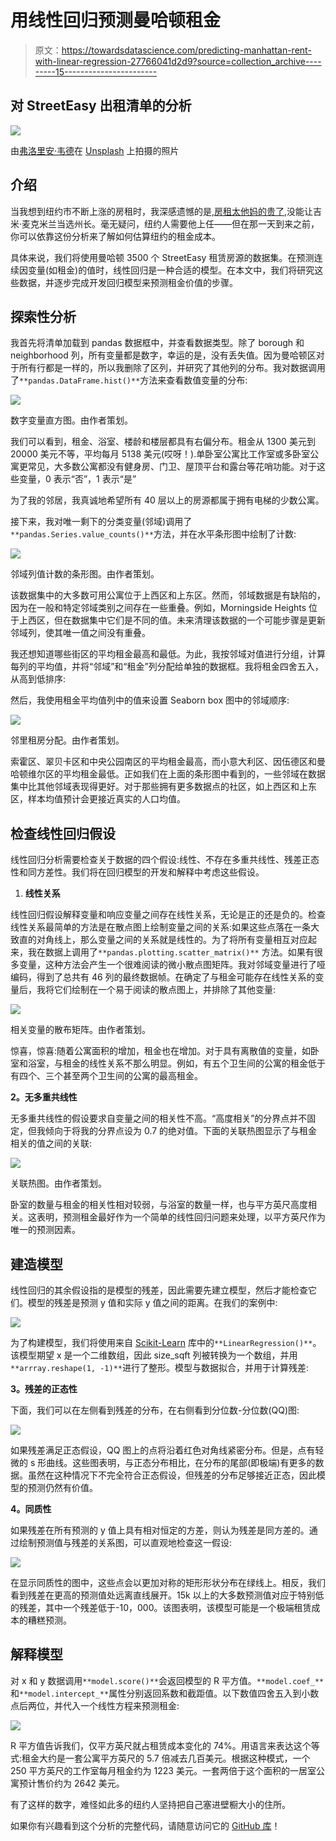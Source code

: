 # 用线性回归预测曼哈顿租金

> 原文：<https://towardsdatascience.com/predicting-manhattan-rent-with-linear-regression-27766041d2d9?source=collection_archive---------15----------------------->

## 对 StreetEasy 出租清单的分析

![](img/8efcee9d9d3e541165761e7949fc0d94.png)

由[弗洛里安·韦德](https://unsplash.com/@florianwehde?utm_source=unsplash&utm_medium=referral&utm_content=creditCopyText)在 [Unsplash](https://unsplash.com/s/photos/times-square?utm_source=unsplash&utm_medium=referral&utm_content=creditCopyText) 上拍摄的照片

## 介绍

当我想到纽约市不断上涨的房租时，我深感遗憾的是,[房租太他妈的贵了,](http://www.rentistoodamnhigh.org/index.html)没能让吉米·麦克米兰当选州长。毫无疑问，纽约人需要他上任——但在那一天到来之前，你可以依靠这份分析来了解如何估算纽约的租金成本。

具体来说，我们将使用曼哈顿 3500 个 StreetEasy 租赁房源的数据集。在预测连续因变量(如租金)的值时，线性回归是一种合适的模型。在本文中，我们将研究这些数据，并逐步完成开发回归模型来预测租金价值的步骤。

## 探索性分析

我首先将清单加载到 pandas 数据框中，并查看数据类型。除了 borough 和 neighborhood 列，所有变量都是数字，幸运的是，没有丢失值。因为曼哈顿区对于所有行都是一样的，所以我删除了区列，并研究了其他列的分布。我对数据调用了`**pandas.DataFrame.hist()**`方法来查看数值变量的分布:

![](img/899cce0251dae391f0fd7f1ef66534d3.png)

数字变量直方图。由作者策划。

我们可以看到，租金、浴室、楼龄和楼层都具有右偏分布。租金从 1300 美元到 20000 美元不等，平均每月 5138 美元(哎呀！).单卧室公寓比工作室或多卧室公寓更常见，大多数公寓都没有健身房、门卫、屋顶平台和露台等花哨功能。对于这些变量，0 表示“否”，1 表示“是”

为了我的邻居，我真诚地希望所有 40 层以上的房源都属于拥有电梯的少数公寓。

接下来，我对唯一剩下的分类变量(邻域)调用了`**pandas.Series.value_counts()**`方法，并在水平条形图中绘制了计数:

![](img/4bd9c16128489b077bd85fd8a174589d.png)

邻域列值计数的条形图。由作者策划。

该数据集中的大多数可用公寓位于上西区和上东区。然而，邻域数据是有缺陷的，因为在一般和特定邻域类别之间存在一些重叠。例如，Morningside Heights 位于上西区，但在数据集中它们是不同的值。未来清理该数据的一个可能步骤是更新邻域列，使其唯一值之间没有重叠。

我还想知道哪些街区的平均租金最高和最低。为此，我按邻域对值进行分组，计算每列的平均值，并将“邻域”和“租金”列分配给单独的数据框。我将租金四舍五入，从高到低排序:

然后，我使用租金平均值列中的值来设置 Seaborn box 图中的邻域顺序:

![](img/c222c80c8e251d4a48c216326f28f4a1.png)

邻里租房分配。由作者策划。

索霍区、翠贝卡区和中央公园南区的平均租金最高，而小意大利区、因伍德区和曼哈顿维尔区的平均租金最低。正如我们在上面的条形图中看到的，一些邻域在数据集中比其他邻域表现得更好。对于那些拥有更多数据点的社区，如上西区和上东区，样本均值预计会更接近真实的人口均值。

## 检查线性回归假设

线性回归分析需要检查关于数据的四个假设:线性、不存在多重共线性、残差正态性和同方差性。我们将在回归模型的开发和解释中考虑这些假设。

1.  **线性关系**

线性回归假设解释变量和响应变量之间存在线性关系，无论是正的还是负的。检查线性关系最简单的方法是在散点图上绘制变量之间的关系:如果这些点落在一条大致直的对角线上，那么变量之间的关系就是线性的。为了将所有变量相互对应起来，我在数据上调用了`**pandas.plotting.scatter_matrix()**` 方法。如果有很多变量，这种方法会产生一个很难阅读的微小散点图矩阵。我对邻域变量进行了哑编码，得到了总共有 46 列的最终数据帧。在确定了与租金可能存在线性关系的变量后，我将它们绘制在一个易于阅读的散点图上，并排除了其他变量:

![](img/4c50d34ac50cf7e46b6672088c1530f6.png)

相关变量的散布矩阵。由作者策划。

惊喜，惊喜:随着公寓面积的增加，租金也在增加。对于具有离散值的变量，如卧室和浴室，与租金的线性关系不那么明显。例如，有五个卫生间的公寓的租金低于有四个、三个甚至两个卫生间的公寓的最高租金。

**2。无多重共线性**

无多重共线性的假设要求自变量之间的相关性不高。“高度相关”的分界点并不固定，但我倾向于将我的分界点设为 0.7 的绝对值。下面的关联热图显示了与租金相关的值之间的关联:

![](img/613d2060a54479850aedc65b90adad4e.png)

关联热图。由作者策划。

卧室的数量与租金的相关性相对较弱，与浴室的数量一样，也与平方英尺高度相关。这表明，预测租金最好作为一个简单的线性回归问题来处理，以平方英尺作为唯一的预测因素。

## **建造模型**

线性回归的其余假设指的是模型的残差，因此需要先建立模型，然后才能检查它们。模型的残差是预测 y 值和实际 y 值之间的距离。在我们的案例中:

![](img/9f77325bc34d2e56d794269ba7451932.png)

为了构建模型，我们将使用来自 [Scikit-Learn](https://scikit-learn.org/stable/modules/generated/sklearn.linear_model.LinearRegression.html) 库中的`**LinearRegression()**`。该模型期望 x 是一个二维数组，因此 size_sqft 列被转换为一个数组，并用`**arrray.reshape(1, -1)**`进行了整形。模型与数据拟合，并用于计算残差:

**3。残差的正态性**

下面，我们可以在左侧看到残差的分布，在右侧看到分位数-分位数(QQ)图:

![](img/7f85604cc3eaececb06d226d67177565.png)

如果残差满足正态假设，QQ 图上的点将沿着红色对角线紧密分布。但是，点有轻微的 s 形曲线。这些图表明，与正态分布相比，在分布的尾部(即极端)有更多的数据。虽然在这种情况下不完全符合正态假设，但残差的分布足够接近正态，因此模型的预测仍然有价值。

**4。同质性**

如果残差在所有预测的 y 值上具有相对恒定的方差，则认为残差是同方差的。通过绘制预测值与残差的关系图，可以直观地检查这一假设:

![](img/2fe3be88a8362a659f99318f05f0109c.png)

在显示同质性的图中，这些点会以更加对称的矩形形状分布在绿线上。相反，我们看到残差在更高的预测值处远离直线展开。15k 以上的大多数预测值对应于特别低的残差，其中一个残差低于-10，000。该图表明，该模型可能是一个极端租赁成本的糟糕预测。

## 解释模型

对 x 和 y 数据调用`**model.score()**`会返回模型的 R 平方值。`**model.coef_**`和`**model.intercept_**`属性分别返回系数和截距值。以下数值四舍五入到小数点后两位，并代入一个线性方程来预测租金:

![](img/11a7c223c9148ae723d455edd3841d25.png)

R 平方值告诉我们，仅平方英尺就占租赁成本变化的 74%。用语言来表达这个等式:租金大约是一套公寓平方英尺的 5.7 倍减去几百美元。根据这种模式，一个 250 平方英尺的工作室每月租金约为 1223 美元。一套两倍于这个面积的一居室公寓预计售价约为 2642 美元。

有了这样的数字，难怪如此多的纽约人坚持把自己塞进壁橱大小的住所。

如果你有兴趣看到这个分析的完整代码，请随意访问它的 [GitHub 库](https://github.com/AvonleaFisher/Predicting-Manhattan-Rent-with-Linear-Regression)！